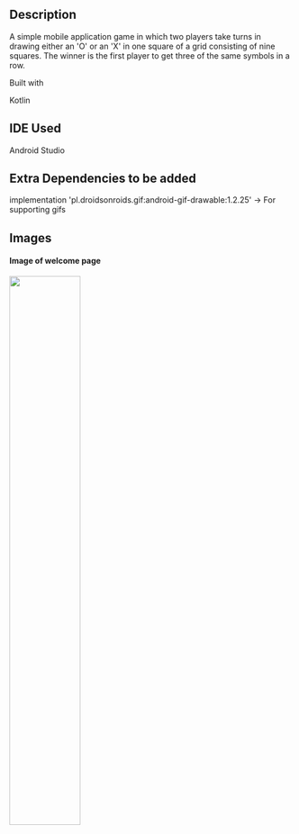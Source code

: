 ## Description
A simple mobile application game in which two players take turns in drawing either an 'O' or an 'X' in one square of a grid consisting of nine squares. The winner is the first player to get three of the same symbols in a row.

Built with

Kotlin

## IDE Used

Android Studio

## Extra Dependencies to be added

implementation 'pl.droidsonroids.gif:android-gif-drawable:1.2.25' -> For supporting gifs

## Images

#### **Image of welcome page**

<img src="![Screenshot_20230201_230235_TicTacToetry](https://user-images.githubusercontent.com/88131508/216126517-7c4e20d1-1222-4a20-9d09-db8e396de0fc.jpg)
" style="width: 50%;"/>

